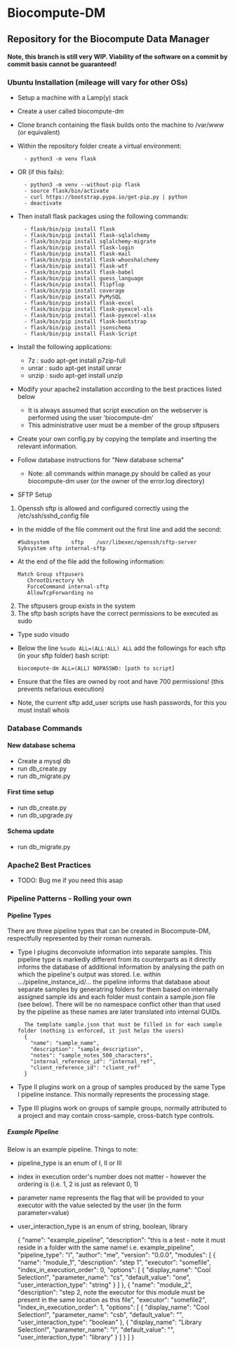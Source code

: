 # Biocompute-DM
## Repository for the Biocompute Data Manager

#### Note, this branch is still very WIP. Viability of the software on a commit by commit basis cannot be guaranteed!

### Ubuntu Installation (mileage will vary for other OSs)
- Setup a machine with a Lamp(y) stack

- Create a user called biocompute-dm

- Clone branch containing the flask builds onto the machine to /var/www (or equivalent)

- Within the repository folder create a virtual environment:

        - python3 -m venv flask

- OR (if this fails):

        - python3 -m venv --without-pip flask
        - source flask/bin/activate
        - curl https://bootstrap.pypa.io/get-pip.py | python
        - deactivate

- Then install flask packages using the following commands:

        - flask/bin/pip install flask
        - flask/bin/pip install flask-sqlalchemy
        - flask/bin/pip install sqlalchemy-migrate
        - flask/bin/pip install flask-login
        - flask/bin/pip install flask-mail
        - flask/bin/pip install flask-whooshalchemy
        - flask/bin/pip install flask-wtf
        - flask/bin/pip install flask-babel
        - flask/bin/pip install guess_language
        - flask/bin/pip install flipflop
        - flask/bin/pip install coverage
        - flask/bin/pip install PyMySQL
        - flask/bin/pip install flask-excel
        - flask/bin/pip install flask-pyexcel-xls
        - flask/bin/pip install flask-pyexcel-xlsx
        - flask/bin/pip install flask-bootstrap
        - flask/bin/pip install jsonschema
        - flask/bin/pip install Flask-Script
        
- Install the following applications:
  * 7z : sudo apt-get install p7zip-full
  * unrar : sudo apt-get install unrar
  * unzip : sudo apt-get install unzip
        
- Modify your apache2 installation according to the best practices listed below
  * It is always assumed that script execution on the webserver is performed using the user 'biocompute-dm'
  * This administrative user must be a member of the group sftpusers

- Create your own config.py by copying the template and inserting the relevant information.

- Follow database instructions for "New database schema"
  * Note: all commands within manage.py should be called as your biocompute-dm user (or the owner of the error.log directory)

- SFTP Setup
1. Openssh sftp is allowed and configured correctly using the /etc/ssh/sshd_config file
  * In the middle of the file comment out the first line and add the second:
  
        #Subsystem       sftp    /usr/libexec/openssh/sftp-server
        Sybsystem sftp internal-sftp
        
  * At the end of the file add the following information:
    
        Match Group sftpusers
           ChrootDirectory %h
           ForceCommand internal-sftp
           AllowTcpForwarding no
           
2. The sftpusers group exists in the system
3. The sftp bash scripts have the correct permissions to be executed as sudo
  * Type sudo visudo
  * Below the line `%sudo ALL=(ALL:ALL) ALL` add the followings for each sftp (in your sftp folder) bash script:
        
        biocompute-dm ALL=(ALL) NOPASSWD: [path to script]
        
  * Ensure that the files are owned by root and have 700 permissions! (this prevents nefarious execution)
  * Note, the current sftp add_user scripts use hash passwords, for this you must install whois
        


### Database Commands
#### New database schema

- Create a mysql db
- run db_create.py
- run db_migrate.py

#### First time setup

- run db_create.py
- run db_upgrade.py

#### Schema update

- run db_migrate.py

### Apache2 Best Practices

- TODO: Bug me if you need this asap


### Pipeline Patterns - Rolling your own

#### Pipeline Types
There are three pipeline types that can be created in Biocompute-DM, respectfully represented by their roman numerals. 

* Type I plugins deconvolute information into separate samples. This pipeline type is markedly different from its counterparts
  as it directly informs the database of additional information by analysing the path on which the pipeline's output
  was stored. I.e. within .../pipeline_instance_id/... the pipeline informs that database about separate samples by generatring folders
  for them based on internally assigned sample ids and each folder must contain a sample.json file (see below). There will be no namespace conflict other than that used by the pipeline as 
  these names are later translated into internal GUIDs.
  
        The template sample.json that must be filled in for each sample folder (nothing is enforced, it just helps the users)
        {
          "name": "sample_name",
          "description": "sample_description",
          "notes": "sample_notes_500_characters",
          "internal_reference_id": "internal_ref",
          "client_reference_id": "client_ref"
        }
  
* Type II plugins work on a group of samples produced by the same Type I pipeline instance. This normally represents the
 processing stage.
 

* Type III plugins work on groups of sample groups, normally attributed to a project and may contain cross-sample, cross-batch
 type controls.
 
##### Example Pipeline
Below is an example pipeline. Things to note:

* pipeline_type is an enum of I, II or III
* index in execution order's number does not matter - however the ordering is (i.e. 1, 2 is just as relevant 0, 1)
* parameter name represents the flag that will be provided to your executor with the value selected by the user (in the form parameter=value)
* user_interaction_type is an enum of string, boolean, library


    {
      "name": "example_pipeline",
      "description": "this is a test - note it must reside in a folder with the same name! i.e. example_pipeline",
      "pipeline_type": "I",
      "author": "me",
      "version": "0.0.0",
      "modules": [
        {
          "name": "module_1",
          "description": "step 1",
          "executor": "somefile",
          "index_in_execution_order": 0,
          "options": [
            {
              "display_name": "Cool Selection!",
              "parameter_name": "cs",
              "default_value": "one",
              "user_interaction_type": "string"
            }
          ]
        },
        {
          "name": "module_2",
          "description": "step 2, note the executor for this module must be present in the same location as this file",
          "executor": "somefile2",
          "index_in_execution_order": 1,
          "options": [
            {
              "display_name": "Cool Selection!",
              "parameter_name": "csb",
              "default_value": "",
              "user_interaction_type": "boolean"
            },
            {
              "display_name": "Library Selection!",
              "parameter_name": "l",
              "default_value": "",
              "user_interaction_type": "library"
            }
          ]
        }
      ]
    }

